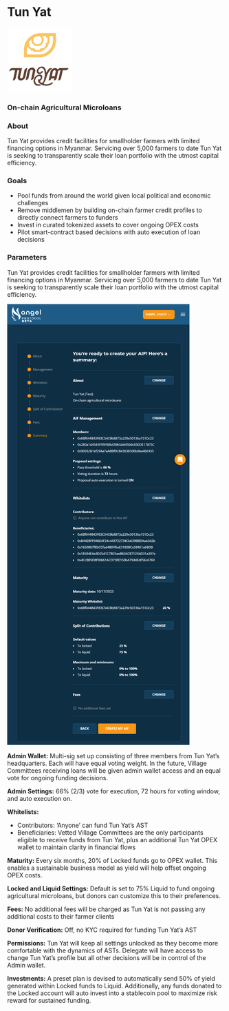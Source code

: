 # Tun Yat

![tun-yat](../../assets/examples/tun-yat.png "tun-yat")

### On-chain Agricultural Microloans

### About

Tun Yat provides credit facilities for smallholder farmers with limited financing options in Myanmar. Servicing over 5,000 farmers to date Tun Yat is seeking to transparently scale their loan portfolio with the utmost capital efficiency.

### Goals

- Pool funds from around the world given local political and economic challenges
- Remove middlemen by building on-chain farmer credit profiles to directly connect farmers to funders
- Invest in curated tokenized assets to cover ongoing OPEX costs
- Pilot smart-contract based decisions with auto execution of loan decisions

### Parameters

Tun Yat provides credit facilities for smallholder farmers with limited financing options in Myanmar. Servicing over 5,000 farmers to date Tun Yat is seeking to transparently scale their loan portfolio with the utmost capital efficiency.

![tun-yat-parameters](../../assets/examples/tun-yat-parameters.png "tun-yat-parameters")

**Admin Wallet:**  Multi-sig set up consisting of three members from Tun Yat’s headquarters. Each will have equal voting weight. In the future, Village Committees receiving loans will be given admin wallet access and an equal vote for ongoing funding decisions. 

**Admin Settings:** 66% (2/3) vote for execution, 72 hours for voting window, and auto execution on.

**Whitelists:**
- Contributors: ‘Anyone’ can fund Tun Yat’s AST 
- Beneficiaries: Vetted Village Committees are the only participants eligible to receive funds from Tun Yat, plus an additional Tun Yat OPEX wallet to maintain clarity in financial flows

**Maturity:** Every six months, 20% of Locked funds go to OPEX wallet. This enables a sustainable business model as yield will help offset ongoing OPEX costs.

**Locked and Liquid Settings:** Default is set to 75% Liquid to fund ongoing agricultural microloans, but donors can customize this to their preferences.

**Fees:** No additional fees will be charged as Tun Yat is not passing any additional costs to their farmer clients

**Donor Verification:** Off, no KYC required for funding Tun Yat’s AST

**Permissions:** Tun Yat will keep all settings unlocked as they become more comfortable with the dynamics of ASTs. Delegate will have access to change Tun Yat’s profile but all other decisions will be in control of the Admin wallet.

**Investments:** A preset plan is devised to automatically send 50% of yield generated within Locked funds to Liquid. Additionally, any funds donated to the Locked account will auto invest into a stablecoin pool to maximize risk reward for sustained funding.
 
